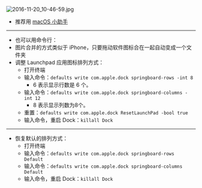 
![2016-11-20_10-46-59.jpg](https://cdn.uptmr.com/upupmo-article/mac/basic/mac-system-38-change-launchpad.png)

- 推荐用 [macOS 小助手](https://www.uptmr.com/subject?cpid=111111111111111211)

-------------------------------------------------------------------

- 也可以用命令行：
- 图片合并的方式类似于 iPhone，只要拖动软件图标合在一起自动变成一个文件夹
- 调整 Launchpad 应用图标排列方式：
    - 打开终端
    - 输入命令：`defaults write com.apple.dock springboard-rows -int 8`
        - 6 表示显示行数是 6 个。
    - 输入命令：`defaults write com.apple.dock springboard-columns -int 12`
        - 8 表示显示列数为8个。
    - 重置：`defaults write com.apple.dock ResetLaunchPad -bool true`
    - 输入命令，重启 Dock：`killall Dock`

--------------------

- 恢复默认的排列方式：
    - 打开终端
    - 输入命令：`defaults write com.apple.dock springboard-rows Default`
    - 输入命令：`defaults write com.apple.dock springboard-columns Default`
    - 输入命令，重启 Dock：`killall Dock`

